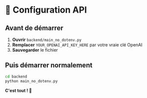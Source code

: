 # 🔐 Configuration API

## Avant de démarrer

1. **Ouvrir** `backend/main_no_dotenv.py`
2. **Remplacer** `YOUR_OPENAI_API_KEY_HERE` par votre vraie clé OpenAI
3. **Sauvegarder** le fichier

## Puis démarrer normalement

```bash
cd backend
python main_no_dotenv.py
```

**C'est tout ! 🚀** 